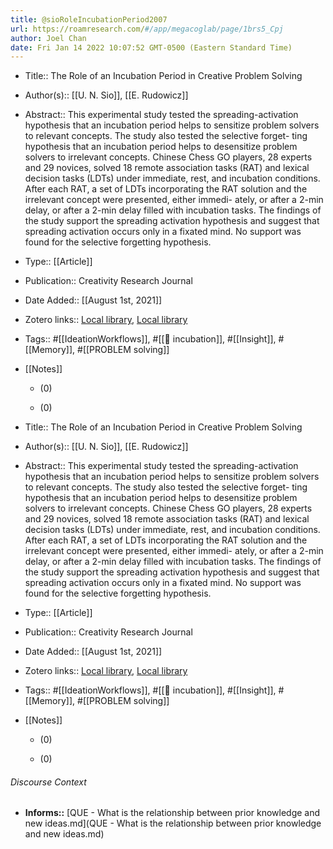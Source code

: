 ```yaml
---
title: @sioRoleIncubationPeriod2007
url: https://roamresearch.com/#/app/megacoglab/page/1brs5_Cpj
author: Joel Chan
date: Fri Jan 14 2022 10:07:52 GMT-0500 (Eastern Standard Time)
---
```


- Title:: The Role of an Incubation Period in Creative Problem Solving
- Author(s):: [[U. N. Sio]], [[E. Rudowicz]]
- Abstract:: This experimental study tested the spreading-activation hypothesis that an incubation period helps to sensitize problem solvers to relevant concepts. The study also tested the selective forget- ting hypothesis that an incubation period helps to desensitize problem solvers to irrelevant concepts. Chinese Chess GO players, 28 experts and 29 novices, solved 18 remote association tasks (RAT) and lexical decision tasks (LDTs) under immediate, rest, and incubation conditions. After each RAT, a set of LDTs incorporating the RAT solution and the irrelevant concept were presented, either immedi- ately, or after a 2-min delay, or after a 2-min delay filled with incubation tasks. The findings of the study support the spreading activation hypothesis and suggest that spreading activation occurs only in a fixated mind. No support was found for the selective forgetting hypothesis.
- Type:: [[Article]]
- Publication:: Creativity Research Journal
- Date Added:: [[August 1st, 2021]]
- Zotero links:: [Local library](zotero://select/groups/2451508/items/W63QL2WK), [Local library](https://www.zotero.org/groups/2451508/items/W63QL2WK)
- Tags:: #[[IdeationWorkflows]], #[[🧱 incubation]], #[[Insight]], #[[Memory]], #[[PROBLEM solving]]
- [[Notes]]

    - (0)

    - (0)
- Title:: The Role of an Incubation Period in Creative Problem Solving
- Author(s):: [[U. N. Sio]], [[E. Rudowicz]]
- Abstract:: This experimental study tested the spreading-activation hypothesis that an incubation period helps to sensitize problem solvers to relevant concepts. The study also tested the selective forget- ting hypothesis that an incubation period helps to desensitize problem solvers to irrelevant concepts. Chinese Chess GO players, 28 experts and 29 novices, solved 18 remote association tasks (RAT) and lexical decision tasks (LDTs) under immediate, rest, and incubation conditions. After each RAT, a set of LDTs incorporating the RAT solution and the irrelevant concept were presented, either immedi- ately, or after a 2-min delay, or after a 2-min delay filled with incubation tasks. The findings of the study support the spreading activation hypothesis and suggest that spreading activation occurs only in a fixated mind. No support was found for the selective forgetting hypothesis.
- Type:: [[Article]]
- Publication:: Creativity Research Journal
- Date Added:: [[August 1st, 2021]]
- Zotero links:: [Local library](zotero://select/groups/2451508/items/W63QL2WK), [Local library](https://www.zotero.org/groups/2451508/items/W63QL2WK)
- Tags:: #[[IdeationWorkflows]], #[[🧱 incubation]], #[[Insight]], #[[Memory]], #[[PROBLEM solving]]
- [[Notes]]

    - (0)

    - (0)

###### Discourse Context

- **Informs::** [QUE - What is the relationship between prior knowledge and new ideas.md](QUE - What is the relationship between prior knowledge and new ideas.md)
